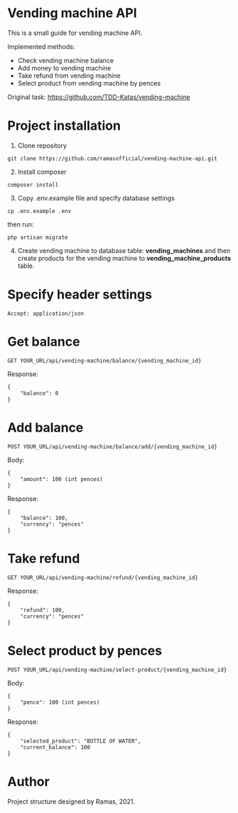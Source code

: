 # Vending machine API
This is a small guide for vending machine API.

Implemented methods:
* Check vending machine balance
* Add money to vending machine
* Take refund from vending machine
* Select product from vending machine by pences

Original task:
https://github.com/TDD-Katas/vending-machine

# Project installation
1. Clone repository
```
git clone https://github.com/ramasofficial/vending-machine-api.git
```

2. Install composer
```
composer install
```

3. Copy .env.example file and specify database settings
```
cp .env.example .env
```
then run:
```
php artisan migrate
```

4. Create vending machine to database table: <strong>vending_machines</strong> and then create products for the vending machine to <strong>vending_machine_products</strong> table.

# Specify header settings
```
Accept: application/json
```

# Get balance
```
GET YOUR_URL/api/vending-machine/balance/{vending_machine_id}
```

Response:
```
{
    "balance": 0
}
```

# Add balance
```
POST YOUR_URL/api/vending-machine/balance/add/{vending_machine_id}
```

Body:
```
{
    "amount": 100 (int pences)
}
```

Response:
```
{
    "balance": 100,
    "currency": "pences"
}
```

# Take refund
```
GET YOUR_URL/api/vending-machine/refund/{vending_machine_id}
```

Response:
```
{
    "refund": 100,
    "currency": "pences"
}
```

# Select product by pences
```
POST YOUR_URL/api/vending-machine/select-product/{vending_machine_id}
```

Body:
```
{
    "pence": 100 (int pences)
}
```

Response:
```
{
    "selected_product": "BOTTLE OF WATER",
    "current_balance": 100
}
```

# Author
Project structure designed by Ramas, 2021.
